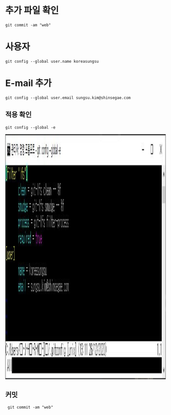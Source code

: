 # 추가 파일 확인 
```
git commit -am "web"
```
# 사용자 
```
git config --global user.name koreasungsu
```
# E-mail 추가 
```
git config --global user.email sungsu.kim@shinsegae.com 
```
## 적용 확인 
```
git config --global -e 
```

<p align="center">
<a url="https://www.github.com/">  <img width="1024" height="768" src="https://github.com/k30339035/CloudBiz/blob/main/git/gitconfig.JPG"> </a>
</p>


## 커밋
```
 git commit -am "web"
```
